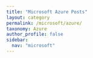 ```yaml
---
title: "Microsoft Azure Posts"
layout: category
permalink: /microsoft/azure/
taxonomy: Azure
author_profile: false
sidebar:
  nav: "microsoft"
---
```

